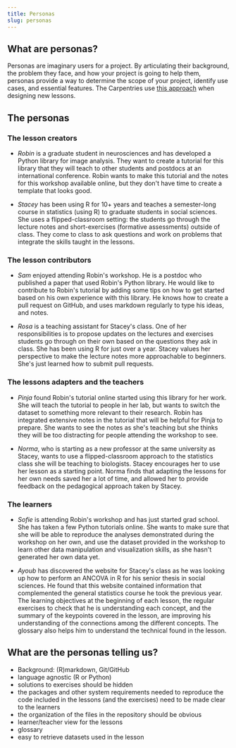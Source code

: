 ```yaml
---
title: Personas
slug: personas
---
```


## What are personas?

Personas are imaginary users for a project. By articulating their background, the problem they face, and how your project is going to help them, personas provide a way to determine the scope of your project, identify use cases, and essential features. The Carpentries use [this approach](https://carpentries.github.io/instructor-training/14-lesson-study/index.html#learner-profiles) when designing new lessons.


## The personas

### The lesson creators

* _Robin_ is a graduate student in neurosciences and has developed a Python
  library for image analysis. They want to create a tutorial for this library
  that they will teach to other students and postdocs at an international
  conference. Robin wants to make this tutorial and the notes for this workshop
  available online, but they don't have time to create a template that looks
  good.
  
* _Stacey_ has been using R for 10+ years and teaches a semester-long course in
  statistics (using R) to graduate students in social sciences. She uses a
  flipped-classroom setting: the students go through the lecture notes and
  short-exercises (formative assessments) outside of class. They come to class
  to ask questions and work on problems that integrate the skills taught in the
  lessons.
  

### The lesson contributors

* _Sam_ enjoyed attending Robin's workshop. He is a postdoc who published a
  paper that used Robin's Python library. He would like to contribute to Robin's
  tutorial by adding some tips on how to get started based on his own experience
  with this library. He knows how to create a pull request on GitHub, and uses
  markdown regularly to type his ideas, and notes.
  
* _Rosa_ is a teaching assistant for Stacey's class. One of her responsibilities
  is to propose updates on the lectures and exercises students go through on
  their own based on the questions they ask in class. She has been using R for
  just over a year. Stacey values her perspective to make the lecture notes more
  approachable to beginners. She's just learned how to submit pull requests.
  
### The lessons adapters and the teachers

* _Pinja_ found Robin's tutorial online started using this library for her work.
  She will teach the tutorial to people in her lab, but wants to switch the
  dataset to something more relevant to their research. Robin has integrated
  extensive notes in the tutorial that will be helpful for Pinja to prepare. She
  wants to see the notes as she's teaching but she thinks they will be too
  distracting for people attending the workshop to see.
  
* _Norma_, who is starting as a new professor at the same university as Stacey,
  wants to use a flipped-classroom approach to the statistics class she will be
  teaching to biologists. Stacey encourages her to use her lesson as a starting
  point. Norma finds that adapting the lessons for her own needs saved her a lot
  of time, and allowed her to provide feedback on the pedagogical approach taken
  by Stacey.

### The learners

* _Sofie_ is attending Robin's workshop and has just started grad school. She
  has taken a few Python tutorials online. She wants to make sure that she will
  be able to reproduce the analyses demonstrated during the workshop on her own,
  and use the dataset provided in the workshop to learn other data manipulation
  and visualization skills, as she hasn't generated her own data yet.

* _Ayoub_ has discovered the website for Stacey's class as he was looking up how
  to perform an ANCOVA in R for his senior thesis in social sciences. He found
  that this website contained information that complemented the general
  statistics course he took the previous year. The learning objectives at the
  beginning of each lesson, the regular exercises to check that he is
  understanding each concept, and the summary of the keypoints covered in the
  lesson, are improving his understanding of the connections among the different
  concepts. The glossary also helps him to understand the technical found in the
  lesson.

## What are the personas telling us?

- Background: \(R\)markdown, Git/GitHub
- language agnostic (R or Python)
- solutions to exercises should be hidden
- the packages and other system requirements needed to reproduce the code
  included in the lessons (and the exercises) need to be made clear to the
  learners
- the organization of the files in the repository should be obvious
- learner/teacher view for the lessons
- glossary
- easy to retrieve datasets used in the lesson
